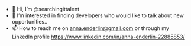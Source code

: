 - 👋 Hi, I’m @searchingittalent
- 👀 I’m interested in finding developers who would like to talk about new opportunities..
- 📫 How to reach me on anna.enderlin@gmail.com or through my LinkedIn profile https://www.linkedin.com/in/anna-enderlin-22885853/
<!---
searchingittalent/searchingittalent is a ✨ special ✨ repository because its `README.md` (this file) appears on your GitHub profile.
You can click the Preview link to take a look at your changes.
--->
